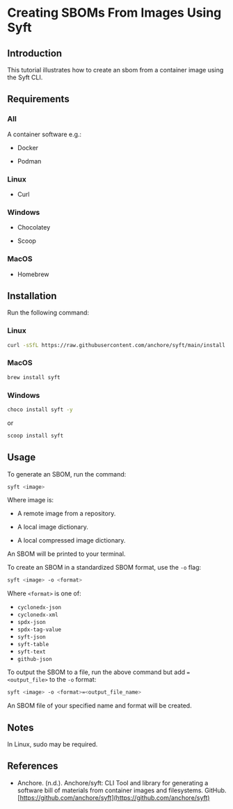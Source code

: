# Creating SBOMs From Images Using Syft

## Introduction

This tutorial illustrates how to create an sbom from a container image using the Syft CLI.

## Requirements

### All

A container software e.g.:

* Docker

* Podman

### Linux

* Curl

### Windows

* Chocolatey

* Scoop

### MacOS

* Homebrew

## Installation

Run the following command:

### Linux

```bash
curl -sSfL https://raw.githubusercontent.com/anchore/syft/main/install.sh | sh -s -- -b /usr/local/bin
```

### MacOS

```bash
brew install syft
```

### Windows

```bash
choco install syft -y
```

or

```bash
scoop install syft
```


## Usage

To generate an SBOM, run the command:

```bash
syft <image>
```

Where image is:

* A remote image from a repository.

* A local image dictionary.

* A local compressed image dictionary.

An SBOM will be printed to your terminal.

To create an SBOM in a standardized SBOM format, use the ```-o``` flag:

```bash
syft <image> -o <format>
```

Where ```<format>``` is one of:

* ```cyclonedx-json``` 
* ```cyclonedx-xml``` 
* ```spdx-json```
* ```spdx-tag-value```
* ```syft-json```
* ```syft-table```
* ```syft-text```
* ```github-json```

To output the SBOM to a file, run the above command but add ```=<output_file>``` to the ```-o``` format:

```bash
syft <image> -o <format>=<output_file_name>
```

An SBOM file of your specified name and format will be created.

## Notes

In Linux, sudo may be required.

## References 

* Anchore. (n.d.). Anchore/syft: CLI Tool and library for generating a software bill of materials from container images and filesystems. GitHub. [https://github.com/anchore/syft](https://github.com/anchore/syft) 